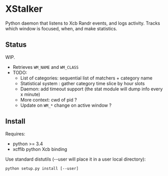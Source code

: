 XStalker
========

Python daemon that listens to Xcb Randr events, and logs activity.
Tracks which window is focused, when, and make statistics.

Status
------

WIP.
* Retrieves `WM_NAME` and `WM_CLASS`
* TODO:
	* List of categories: sequential list of matchers + category name
	* Statistical system : gather category time slice by hour slots
	* Daemon: add timeout support (the stat module will dump info every x minute)
	* More context: cwd of pid ?
	* Update on `WM_*` change on active window ?

Install
-------

Requires:
* python >= 3.4
* xcffib python Xcb binding

Use standard distutils (--user will place it in a user local directory):

    python setup.py install [--user]

